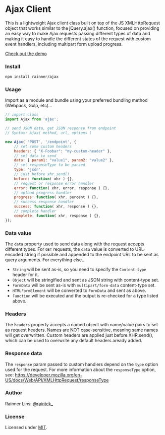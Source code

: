 [twitter]: http://twitter.com/raintek_
[demo]: https://rainner.github.io/ajax/
[mit]: http://www.opensource.org/licenses/mit-license.php

# Ajax Client

This is a lightweight Ajax client class built on top of the JS XMLHttpRequest object that works similar to the jQuery.ajax() function, focused on providing an easy way to make Ajax requests passing different types of data and making it easy to handle the different states of the request with custom event handlers, including multipart form upload progress.

[Check out the demo][demo]

### Install

```bash
npm install rainner/ajax
```

### Usage
Import as a module and bundle using your preferred bundling method (Webpack, Gulp, etc)...

```js
// import class
import Ajax from 'ajax';

// send JSON data, get JSON response from endpoint
// Syntax: Ajax( method, url, options )

new Ajax( 'POST', '/endpoint', {
    // set some custom headers
    haeders: { "X-Foobar": "my-custom-header" },
    // set data to send
    data: { param1: "value1", param2: "value2" },
    // set responseType to be parsed
    type: 'json',
    // just before xhr.send()
    before: function( xhr ) {},
    // request or response error handler
    error: function( xhr, error, response ) {},
    // upload progress handler
    progress: function( xhr, percent ) {},
    // success response handler
    success: function( xhr, response ) {},
    // complete handler
    complete: function( xhr, response ) {},
});
```

### Data value

The `data` property used to send data along with the request accepts different types. For `GET` requests, the `data` value is converted to URL-encoded string if possible and appended to the endpoint URL to be sent as query arguments. For everything else...

* `String` will be sent as-is, so you need to specify the `Content-type` header for it.
* `Object` will be stringified and sent as JSON string with content-type set.
* `FormData` will be sent as-is with `multipart/form-data` content-type set.
* `HTMLFormElement` will be converted to `FormData` and sent as above.
* `Function` will be executed and the output is re-checked for a type listed above.

### Headers

The `headers` property accepts a named object with name/value pairs to set as request headers. Names are NOT case-sensitive, meaning same names will get overwritten. Custom headers are applied just before XHR.send(), which can be used to overwrite any default headers aready added.

### Response data

The `response` param passed to custom handlers depend on the `type` option used for the request. For more information about the `responseType` option, see: https://developer.mozilla.org/en-US/docs/Web/API/XMLHttpRequest/responseType

### Author

Rainner Lins: [@raintek_][twitter]

### License

Licensed under [MIT][mit].

